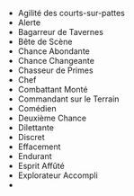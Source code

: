  - Agilité des courts-sur-pattes
 - Alerte
 - Bagarreur de Tavernes
 - Bête de Scène
 - Chance Abondante
 - Chance Changeante
 - Chasseur de Primes
 - Chef
 - Combattant Monté
 - Commandant sur le Terrain
 - Comédien
 - Deuxième Chance
 - Dilettante
 - Discret
 - Effacement
 - Endurant
 - Esprit Affûté
 - Explorateur Accompli
 - 
